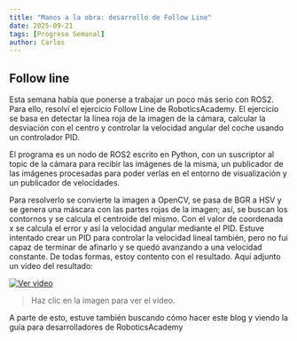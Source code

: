 ```yaml
---
title: "Manos a la obra: desarrollo de Follow Line"
date: 2025-09-21
tags: [Progreso Semanal]
author: Carlos
---
```


## Follow line

Esta semana había que ponerse a trabajar un poco más serio con ROS2. Para ello, resolví el ejercicio Follow Line de RoboticsAcademy. El ejercicio se basa en detectar la línea roja de la imagen de la cámara, calcular la desviación con el centro y controlar la velocidad angular del coche usando un controlador PID.

El programa es un nodo de ROS2 escrito en Python, con un suscriptor al topic de la cámara para recibir las imágenes de la misma, un publicador de las imágenes procesadas para poder verlas en el entorno de visualización y un publicador de velocidades.

Para resolverlo se convierte la imagen a OpenCV, se pasa de BGR a HSV y se genera una máscara con las partes rojas de la imagen; así, se buscan los contornos y se calcula el centroide del mismo. Con el valor de coordenada x se calcula el error y así la velocidad angular mediante el PID. Estuve intentado crear un PID para controlar la velocidad lineal también, pero no fui capaz de terminar de afinarlo y se quedó avanzando a una velocidad constante. De todas formas, estoy contento con el resultado. Aquí adjunto un vídeo del resultado:



[![Ver video](https://img.youtube.com/vi/O7wu1RcUqTQ/0.jpg)](https://www.youtube.com/watch?v=O7wu1RcUqTQ&t=7s)

> Haz clic en la imagen para ver el video.


A parte de esto, estuve también buscando cómo hacer este blog y viendo la guía para desarrolladores de RoboticsAcademy